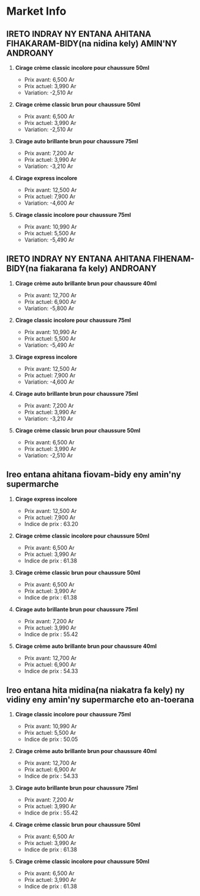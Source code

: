 # Market Info

## IRETO INDRAY NY ENTANA AHITANA FIHAKARAM-BIDY(na nidina kely) AMIN'NY ANDROANY

1. **Cirage crème classic incolore pour chaussure 50ml**
   - Prix avant: 6,500 Ar
   - Prix actuel: 3,990 Ar
   - Variation: -2,510 Ar

2. **Cirage crème classic brun pour chaussure 50ml**
   - Prix avant: 6,500 Ar
   - Prix actuel: 3,990 Ar
   - Variation: -2,510 Ar

3. **Cirage auto brillante brun pour chaussure 75ml**
   - Prix avant: 7,200 Ar
   - Prix actuel: 3,990 Ar
   - Variation: -3,210 Ar

4. **Cirage express incolore**
   - Prix avant: 12,500 Ar
   - Prix actuel: 7,900 Ar
   - Variation: -4,600 Ar

5. **Cirage classic incolore pour chaussure 75ml**
   - Prix avant: 10,990 Ar
   - Prix actuel: 5,500 Ar
   - Variation: -5,490 Ar

## IRETO INDRAY NY ENTANA AHITANA FIHENAM-BIDY(na fiakarana fa kely) ANDROANY

1. **Cirage crème auto brillante brun pour chaussure 40ml**
   - Prix avant: 12,700 Ar
   - Prix actuel: 6,900 Ar
   - Variation: -5,800 Ar

2. **Cirage classic incolore pour chaussure 75ml**
   - Prix avant: 10,990 Ar
   - Prix actuel: 5,500 Ar
   - Variation: -5,490 Ar

3. **Cirage express incolore**
   - Prix avant: 12,500 Ar
   - Prix actuel: 7,900 Ar
   - Variation: -4,600 Ar

4. **Cirage auto brillante brun pour chaussure 75ml**
   - Prix avant: 7,200 Ar
   - Prix actuel: 3,990 Ar
   - Variation: -3,210 Ar

5. **Cirage crème classic brun pour chaussure 50ml**
   - Prix avant: 6,500 Ar
   - Prix actuel: 3,990 Ar
   - Variation: -2,510 Ar

## Ireo entana ahitana fiovam-bidy eny amin'ny supermarche

1. **Cirage express incolore**
   - Prix avant: 12,500 Ar
   - Prix actuel: 7,900 Ar
   - Indice de prix : 63.20

2. **Cirage crème classic incolore pour chaussure 50ml**
   - Prix avant: 6,500 Ar
   - Prix actuel: 3,990 Ar
   - Indice de prix : 61.38

3. **Cirage crème classic brun pour chaussure 50ml**
   - Prix avant: 6,500 Ar
   - Prix actuel: 3,990 Ar
   - Indice de prix : 61.38

4. **Cirage auto brillante brun pour chaussure 75ml**
   - Prix avant: 7,200 Ar
   - Prix actuel: 3,990 Ar
   - Indice de prix : 55.42

5. **Cirage crème auto brillante brun pour chaussure 40ml**
   - Prix avant: 12,700 Ar
   - Prix actuel: 6,900 Ar
   - Indice de prix : 54.33

## Ireo entana hita midina(na niakatra fa kely) ny vidiny eny amin'ny supermarche eto an-toerana

1. **Cirage classic incolore pour chaussure 75ml**
   - Prix avant: 10,990 Ar
   - Prix actuel: 5,500 Ar
   - Indice de prix : 50.05

2. **Cirage crème auto brillante brun pour chaussure 40ml**
   - Prix avant: 12,700 Ar
   - Prix actuel: 6,900 Ar
   - Indice de prix : 54.33

3. **Cirage auto brillante brun pour chaussure 75ml**
   - Prix avant: 7,200 Ar
   - Prix actuel: 3,990 Ar
   - Indice de prix : 55.42

4. **Cirage crème classic brun pour chaussure 50ml**
   - Prix avant: 6,500 Ar
   - Prix actuel: 3,990 Ar
   - Indice de prix : 61.38

5. **Cirage crème classic incolore pour chaussure 50ml**
   - Prix avant: 6,500 Ar
   - Prix actuel: 3,990 Ar
   - Indice de prix : 61.38

